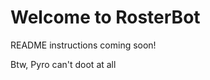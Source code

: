 Welcome to RosterBot
=================

README instructions coming soon!

Btw, Pyro can't doot at all